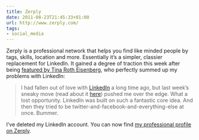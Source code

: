 ```yaml
---
title: Zerply
date: 2011-08-23T21:45:33+01:00
url: http://www.zerply.com/
tags:
- social_media
---
```

Zerply is a professional network that helps you find like minded people by tags, skills, location and more. Essentially it’s a simpler, classier replacement for LinkedIn. It gained a degree of traction this week after being [featured by Tina Roth Eisenberg][1], who perfectly summed up my problems with LinkedIn:

> I had fallen out of love with [LinkedIn][2] a long time ago, but last week’s sneaky move (read about it [here][3]) pushed me over the edge. What a lost opportunity. LinkedIn was built on such a fantastic core idea. And then they tried to be twitter-and-facebook-and-everything-else at once. Bummer.

I’ve deleted my LinkedIn account. You can now find [my professional profile on Zerply][4].

[1]: https://www.swiss-miss.com/2011/08/zerply.html
[2]: https://www.linkedin.com
[3]: https://gadgetwise.blogs.nytimes.com/2011/08/17/linkedins-social-ad-misstep/
[4]: https://zerply.com/profile/paulrobertlloyd/
